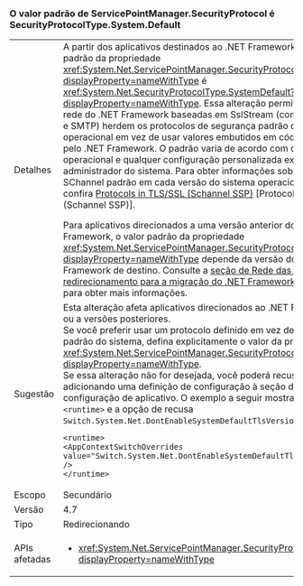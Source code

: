 ### <a name="default-value-of-servicepointmanagersecurityprotocol-is-securityprotocoltypesystemdefault"></a>O valor padrão de ServicePointManager.SecurityProtocol é SecurityProtocolType.System.Default

|   |   |
|---|---|
|Detalhes|A partir dos aplicativos destinados ao .NET Framework 4.7, o valor padrão da propriedade <xref:System.Net.ServicePointManager.SecurityProtocol?displayProperty=nameWithType> é <xref:System.Net.SecurityProtocolType.SystemDefault?displayProperty=nameWithType>. Essa alteração permite que APIs de rede do .NET Framework baseadas em SslStream (como FTP, HTTPS e SMTP) herdem os protocolos de segurança padrão do sistema operacional em vez de usar valores embutidos em código definidos pelo .NET Framework. O padrão varia de acordo com o sistema operacional e qualquer configuração personalizada executada pelo administrador do sistema. Para obter informações sobre o protocolo SChannel padrão em cada versão do sistema operacional Windows, confira [Protocols in TLS/SSL (Schannel SSP)](https://msdn.microsoft.com/library/windows/desktop/mt808159.aspx) [Protocolos em TLS/SSL (Schannel SSP)].</p>Para aplicativos direcionados a uma versão anterior do .NET Framework, o valor padrão da propriedade <xref:System.Net.ServicePointManager.SecurityProtocol?displayProperty=nameWithType> depende da versão do .NET Framework de destino. Consulte a [seção de Rede das Alterações de redirecionamento para a migração do .NET Framework 4.5.2 para 4.6](~/docs/framework/migration-guide/retargeting/4.5.2-4.6.md#networking) para obter mais informações.|
|Sugestão|Esta alteração afeta aplicativos direcionados ao .NET Framework 4.7 ou a versões posteriores. </br>Se você preferir usar um protocolo definido em vez de contar com o padrão do sistema, defina explicitamente o valor da propriedade <xref:System.Net.ServicePointManager.SecurityProtocol?displayProperty=nameWithType>.</br>Se essa alteração não for desejada, você poderá recusá-la adicionando uma definição de configuração à seção [<runtime>](~/docs/framework/configure-apps/file-schema/runtime/runtime-element.md) do arquivo de configuração de aplicativo. O exemplo a seguir mostra a seção <code>&lt;runtime&gt;</code> e a opção de recusa <code>Switch.System.Net.DontEnableSystemDefaultTlsVersions</code>:<pre><code class="lang-xml">&lt;runtime&gt;&#13;&#10;&lt;AppContextSwitchOverrides value=&quot;Switch.System.Net.DontEnableSystemDefaultTlsVersions=true&quot; /&gt;&#13;&#10;&lt;/runtime&gt;&#13;&#10;</code></pre>|
|Escopo|Secundário|
|Versão|4.7|
|Tipo|Redirecionando|
|APIs afetadas|<ul><li><xref:System.Net.ServicePointManager.SecurityProtocol?displayProperty=nameWithType></li></ul>|

